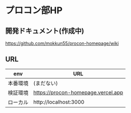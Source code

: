 # プロコン部HP

## 開発ドキュメント(作成中)
https://github.com/mokkun55/procon-homepage/wiki

## URL

| env      | URL                                |
| -------- | ---------------------------------- |
| 本番環境 | (まだない)                         |
| 検証環境 | https://procon-homepage.vercel.app |
| ローカル | http://localhost:3000              |
